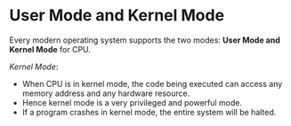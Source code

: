 # User Mode and Kernel Mode

Every modern operating system supports the two modes: **User Mode and Kernel Mode** for CPU.

*Kernel Mode*:
- When CPU is in kernel mode, the code being executed can access any memory address and any hardware resource.
- Hence kernel mode is a very privileged and powerful mode.
- If a program crashes in kernel mode, the entire system will be halted.